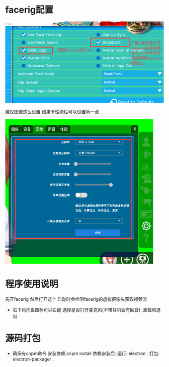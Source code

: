 # facerig配置 

![3](img/3.png)

建议图像这么设置 如果卡性能栏可以设置地一点

![2](img/2.png)

# 程序使用说明 

先开facerig
然后打开这个 启动时会检测facerig的虚拟摄像头获取视频流 

- 右下角托盘图标可以右键  选择是否打开麦克风(不带耳机会有回音) ,重载和退出



# 源码打包

- 确保有cnpm命令
安装依赖:cnpm install
依赖安装后:
运行: electron .
打包: electron-packager .
